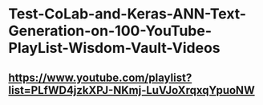 # Test-CoLab-and-Keras-ANN-Text-Generation-on-100-YouTube-PlayList-Wisdom-Vault-Videos



## https://www.youtube.com/playlist?list=PLfWD4jzkXPJ-NKmj-LuVJoXrqxqYpuoNW

